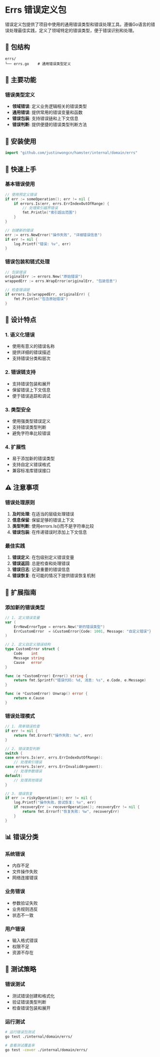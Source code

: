 # Errs 错误定义包

错误定义包提供了项目中使用的通用错误类型和错误处理工具。遵循Go语言的错误处理最佳实践，定义了领域特定的错误类型，便于错误识别和处理。

## 📁 包结构

```
errs/
└── errs.go    # 通用错误类型定义
```

## 🚀 主要功能

### 错误类型定义

- **领域错误**: 定义业务逻辑相关的错误类型
- **通用错误**: 提供常用的错误变量和函数
- **错误包装**: 支持错误链和上下文信息
- **错误判断**: 提供便捷的错误类型判断方法

## 🔧 安装使用

```go
import "github.com/justinwongcn/hamster/internal/domain/errs"
```

## 📖 快速上手

### 基本错误使用

```go
// 使用预定义错误
if err := someOperation(); err != nil {
    if errors.Is(err, errs.ErrIndexOutOfRange) {
        // 处理索引越界错误
        fmt.Println("索引超出范围")
    }
}

// 创建新的错误
err := errs.NewError("操作失败", "详细错误信息")
if err != nil {
    log.Printf("错误: %v", err)
}
```

### 错误包装和链式处理

```go
// 包装错误
originalErr := errors.New("原始错误")
wrappedErr := errs.WrapError(originalErr, "包装信息")

// 检查错误链
if errors.Is(wrappedErr, originalErr) {
    fmt.Println("包含原始错误")
}
```

## 🎯 设计特点

### 1. 语义化错误

- 使用有意义的错误名称
- 提供详细的错误描述
- 支持错误分类和层次

### 2. 错误链支持

- 支持错误包装和展开
- 保留错误上下文信息
- 便于错误追踪和调试

### 3. 类型安全

- 使用强类型错误定义
- 支持错误类型判断
- 避免字符串比较错误

### 4. 扩展性

- 易于添加新的错误类型
- 支持自定义错误格式
- 兼容标准库错误接口

## ⚠️ 注意事项

### 错误处理原则

1. **及时处理**: 在适当的层级处理错误
2. **信息保留**: 保留足够的错误上下文
3. **类型判断**: 使用errors.Is()而不是字符串比较
4. **错误包装**: 在传递错误时添加上下文信息

### 最佳实践

1. **错误定义**: 在包级别定义错误变量
2. **错误返回**: 总是检查和处理错误
3. **错误日志**: 记录重要的错误信息
4. **错误恢复**: 在可能的情况下提供错误恢复机制

## 🔄 扩展指南

### 添加新的错误类型

```go
// 1. 定义错误变量
var (
    ErrNewErrorType = errors.New("新的错误类型")
    ErrCustomError  = &CustomError{Code: 1001, Message: "自定义错误"}
)

// 2. 定义自定义错误结构
type CustomError struct {
    Code    int
    Message string
    Cause   error
}

func (e *CustomError) Error() string {
    return fmt.Sprintf("错误代码: %d, 消息: %s", e.Code, e.Message)
}

func (e *CustomError) Unwrap() error {
    return e.Cause
}
```

### 错误处理模式

```go
// 1. 简单错误检查
if err != nil {
    return fmt.Errorf("操作失败: %w", err)
}

// 2. 错误类型判断
switch {
case errors.Is(err, errs.ErrIndexOutOfRange):
    // 处理索引错误
case errors.Is(err, errs.ErrInvalidArgument):
    // 处理参数错误
default:
    // 处理其他错误
}

// 3. 错误恢复
if err := riskyOperation(); err != nil {
    log.Printf("操作失败，尝试恢复: %v", err)
    if recoveryErr := recoverOperation(); recoveryErr != nil {
        return fmt.Errorf("恢复失败: %w", recoveryErr)
    }
}
```

## 📊 错误分类

### 系统错误

- 内存不足
- 文件操作失败
- 网络连接错误

### 业务错误

- 参数验证失败
- 业务规则违反
- 状态不一致

### 用户错误

- 输入格式错误
- 权限不足
- 资源不存在

## 🧪 测试策略

### 错误测试

- 测试错误创建和格式化
- 验证错误类型判断
- 检查错误包装和展开

### 运行测试

```bash
# 运行错误包测试
go test ./internal/domain/errs/

# 查看测试覆盖率
go test -cover ./internal/domain/errs/
```
